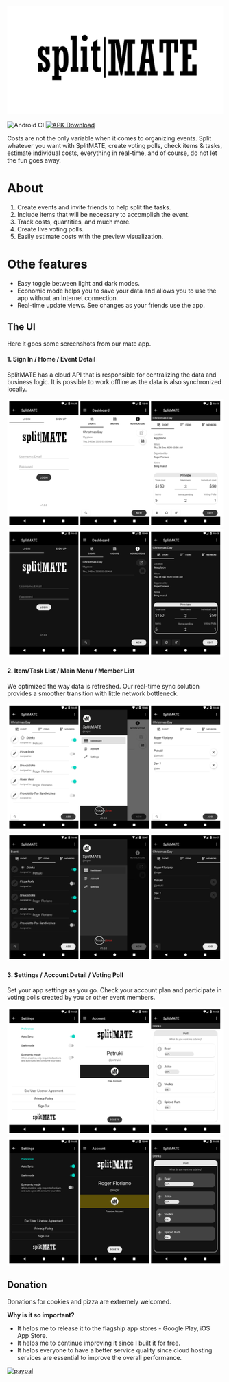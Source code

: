 ![Splitmate API](https://raw.githubusercontent.com/trackerforce/splitmate-assets/master/logo/sm_logo.png)

![Android CI](https://github.com/trackerforce/splitmate-android-app/workflows/Android%20CI/badge.svg?branch=master)
[![APK Download](https://img.shields.io/badge/APK_Download-1.0.7-brightgreen.svg)](https://github.com/trackerforce/splitmate-android-app/blob/master/app/release/app-release.apk)

Costs are not the only variable when it comes to organizing events. Split whatever you want with SplitMATE, create voting polls, check items & tasks, estimate individual costs, everything in real-time, and of course, do not let the fun goes away.

# About

1. Create events and invite friends to help split the tasks.
2. Include items that will be necessary to accomplish the event.
3. Track costs, quantities, and much more.
4. Create live voting polls.
5. Easily estimate costs with the preview visualization.

# Othe features

- Easy toggle between light and dark modes.
- Economic mode helps you to save your data and allows you to use the app without an Internet connection.
- Real-time update views. See changes as your friends use the app.

## The UI

Here it goes some screenshots from our mate app.

#### 1. Sign In / Home / Event Detail
SplitMATE has a cloud API that is responsible for centralizing the data and business logic.
It is possible to work offline as the data is also synchronized locally.

![SS 1 Light](https://raw.githubusercontent.com/trackerforce/splitmate-assets/master/ads/ss_1_light.png)
![SS 1 Dark](https://raw.githubusercontent.com/trackerforce/splitmate-assets/master/ads/ss_1_dark.png)

#### 2. Item/Task List / Main Menu / Member List
We optimized the way data is refreshed. Our real-time sync solution provides a smoother transition with little network bottleneck.

![SS 2 Light](https://raw.githubusercontent.com/trackerforce/splitmate-assets/master/ads/ss_2_light.png)
![SS 2 Dark](https://raw.githubusercontent.com/trackerforce/splitmate-assets/master/ads/ss_2_dark.png)

#### 3. Settings / Account Detail / Voting Poll
Set your app settings as you go. Check your account plan and participate in voting polls created by you or other event members.

![SS 3 Light](https://raw.githubusercontent.com/trackerforce/splitmate-assets/master/ads/ss_3_light.png)
![SS 3 Dark](https://raw.githubusercontent.com/trackerforce/splitmate-assets/master/ads/ss_3_dark.png)

## Donation
Donations for cookies and pizza are extremely welcomed.

**Why is it so important?**
- It helps me to release it to the flagship app stores - Google Play, iOS App Store.
- It helps me to continue improving it since I built it for free.
- It helps everyone to have a better service quality since cloud hosting services are essential to improve the overall performance.

[![paypal](https://www.paypalobjects.com/en_US/i/btn/btn_donateCC_LG.gif)](https://www.paypal.com/cgi-bin/webscr?cmd=_s-xclick&hosted_button_id=9FKW64V67RKXW&source=url)